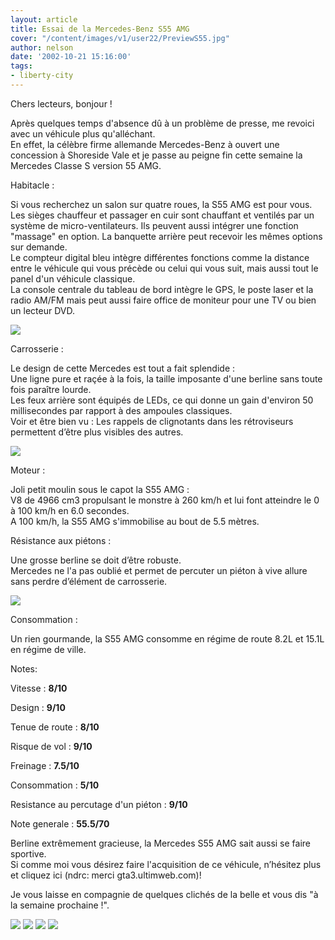 ```yaml
---
layout: article
title: Essai de la Mercedes-Benz S55 AMG
cover: "/content/images/v1/user22/PreviewS55.jpg"
author: nelson
date: '2002-10-21 15:16:00'
tags:
- liberty-city
---
```


Chers lecteurs, bonjour !

Après quelques temps d'absence dû à un problème de presse, me revoici avec un véhicule plus qu'alléchant.  
En effet, la célèbre firme allemande Mercedes-Benz à ouvert une concession à Shoreside Vale et je passe au peigne fin cette semaine la Mercedes Classe S version 55 AMG.

Habitacle :

Si vous recherchez un salon sur quatre roues, la S55 AMG est pour vous.  
Les sièges chauffeur et passager en cuir sont chauffant et ventilés par un système de micro-ventilateurs. Ils peuvent aussi intégrer une fonction "massage" en option. La banquette arrière peut recevoir les mêmes options sur demande.  
Le compteur digital bleu intègre différentes fonctions comme la distance entre le véhicule qui vous précède ou celui qui vous suit, mais aussi tout le panel d'un véhicule classique.  
La console centrale du tableau de bord intègre le GPS, le poste laser et la radio AM/FM mais peut aussi faire office de moniteur pour une TV ou bien un lecteur DVD.

![](/content/images/2016/07/s55amg5.jpg)

Carrosserie :

Le design de cette Mercedes est tout a fait splendide :  
Une ligne pure et raçée à la fois, la taille imposante d'une berline sans toute fois paraître lourde.  
Les feux arrière sont équipés de LEDs, ce qui donne un gain d'environ 50 millisecondes par rapport à des ampoules classiques.  
Voir et être bien vu : Les rappels de clignotants dans les rétroviseurs permettent d’être plus visibles des autres.

![](/content/images/2016/07/s55amg3.jpg)

Moteur :

Joli petit moulin sous le capot la S55 AMG :  
V8 de 4966 cm3 propulsant le monstre à 260 km/h et lui font atteindre le 0 à 100 km/h en 6.0 secondes.  
A 100 km/h, la S55 AMG s'immobilise au bout de 5.5 mètres.

Résistance aux piétons :

Une grosse berline se doit d’être robuste.  
Mercedes ne l'a pas oublié et permet de percuter un piéton à vive allure sans perdre d’élément de carrosserie.

![](/content/images/2016/07/s55amg6.jpg)

Consommation :

Un rien gourmande, la S55 AMG consomme en régime de route 8.2L et 15.1L en régime de ville.

Notes:

Vitesse : **8/10**

Design : **9/10**

Tenue de route : **8/10**

Risque de vol : **9/10**

Freinage : **7.5/10**

Consommation : **5/10**

Resistance au percutage d'un piéton : **9/10**

Note generale : **55.5/70**

Berline extrêmement gracieuse, la Mercedes S55 AMG sait aussi se faire sportive.  
Si comme moi vous désirez faire l'acquisition de ce véhicule, n’hésitez plus et cliquez ici (ndrc: merci gta3.ultimweb.com)!

Je vous laisse en compagnie de quelques clichés de la belle et vous dis "à la semaine prochaine !".

![](/content/images/2016/07/s55amg.jpg)
![](/content/images/2016/07/s55amg1.jpg)
![](/content/images/2016/07/s55amg2.jpg)
![](/content/images/2016/07/s55amg4.jpg)

<!--kg-card-end: markdown-->
